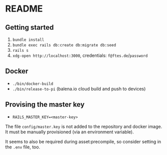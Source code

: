 # README

## Getting started
1. `bundle install`
2. `bundle exec rails db:create db:migrate db:seed`
3. `rails s`
4. `xdg-open http://localhost:3000`, credentials: `f@ftes.de`/`password`

## Docker
- `./bin/docker-build`
- `./bin/release-to-pi` (balena.io cloud build and push to devices)

## Provising the master key
- `RAILS_MASTER_KEY=<master-key>`

The file `config/master.key` is not added to the repository and docker image.
It must be manually provisioned (via an environment variable).

It seems to also be required during asset:precompile, so consider setting in the `.env` file, too.